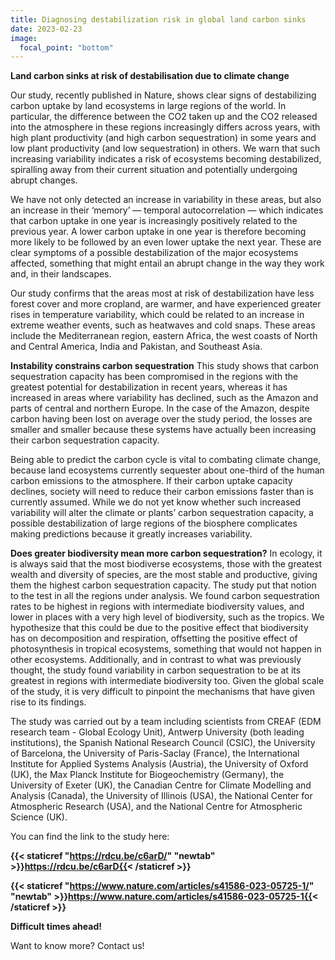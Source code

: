 ```yaml
---
title: Diagnosing destabilization risk in global land carbon sinks
date: 2023-02-23
image:
  focal_point: "bottom"
---
```


**Land carbon sinks at risk of destabilisation due to climate change**
<!--more-->
Our study, recently published in Nature, shows clear signs of destabilizing carbon uptake by land ecosystems in large regions of the world. In particular, the difference between the CO2 taken up and the CO2 released into the atmosphere in these regions increasingly differs across years, with high plant productivity (and high carbon sequestration) in some years and low plant productivity (and low sequestration) in others. We warn that such increasing variability indicates a risk of ecosystems becoming destabilized, spiralling away from their current situation and potentially undergoing abrupt changes. 

We have not only detected an increase in variability in these areas, but also an increase in their ‘memory’ — temporal autocorrelation — which indicates that carbon uptake in one year is increasingly positively related to the previous year. A lower carbon uptake in one year is therefore becoming more likely to be followed by an even lower uptake the next year. These are clear symptoms of a possible destabilization of the major ecosystems affected, something that might entail an abrupt change in the way they work and, in their landscapes.

Our study confirms that the areas most at risk of destabilization have less forest cover and more cropland, are warmer, and have experienced greater rises in temperature variability, which could be related to an increase in extreme weather events, such as heatwaves and cold snaps. These areas include the Mediterranean region, eastern Africa, the west coasts of North and Central America, India and Pakistan, and Southeast Asia. 

**Instability constrains carbon sequestration**
This study shows that carbon sequestration capacity has been compromised in the regions with the greatest potential for destabilization in recent years, whereas it has increased in areas where variability has declined, such as the Amazon and parts of central and northern Europe. In the case of the Amazon, despite carbon having been lost on average over the study period, the losses are smaller and smaller because these systems have actually been increasing their carbon sequestration capacity.

Being able to predict the carbon cycle is vital to combating climate change, because land ecosystems currently sequester about one-third of the human carbon emissions to the atmosphere. If their carbon uptake capacity declines, society will need to reduce their carbon emissions faster than is currently assumed. While we do not yet know whether such increased variability will alter the climate or plants’ carbon sequestration capacity, a possible destabilization of large regions of the biosphere complicates making predictions because it greatly increases variability.

**Does greater biodiversity mean more carbon sequestration?**
In ecology, it is always said that the most biodiverse ecosystems, those with the greatest wealth and diversity of species, are the most stable and productive, giving them the highest carbon sequestration capacity. The study put that notion to the test in all the regions under analysis. We found carbon sequestration rates to be highest in regions with intermediate biodiversity values, and lower in places with a very high level of biodiversity, such as the tropics. We hypothesize that this could be due to the positive effect that biodiversity has on decomposition and respiration, offsetting the positive effect of photosynthesis in tropical ecosystems, something that would not happen in other ecosystems. Additionally, and in contrast to what was previously thought, the study found variability in carbon sequestration to be at its greatest in regions with intermediate biodiversity too. Given the global scale of the study, it is very difficult to pinpoint the mechanisms that have given rise to its findings. 

The study was carried out by a team including scientists from CREAF (EDM research team - Global Ecology Unit), Antwerp University (both leading institutions), the Spanish National Research Council (CSIC), the University of Barcelona, the University of Paris-Saclay (France), the International Institute for Applied Systems Analysis (Austria), the University of Oxford (UK), the Max Planck Institute for Biogeochemistry (Germany), the University of Exeter (UK), the Canadian Centre for Climate Modelling and Analysis (Canada), the University of Illinois (USA), the National Center for Atmospheric Research (USA), and the National Centre for Atmospheric Science (UK). 

You can find the link to the study here:
<!--more-->
**{{< staticref "https://rdcu.be/c6arD/" "newtab" >}}https://rdcu.be/c6arD{{< /staticref >}}**
<!--more-->

<!--more-->
**{{< staticref "https://www.nature.com/articles/s41586-023-05725-1/" "newtab" >}}https://www.nature.com/articles/s41586-023-05725-1{{< /staticref >}}**

<!--more-->
**Difficult times ahead!**
<!--more-->
Want to know more? Contact us!
